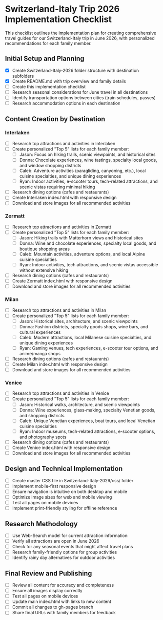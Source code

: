# Switzerland-Italy Trip 2026 Implementation Checklist

This checklist outlines the implementation plan for creating comprehensive travel guides for our Switzerland-Italy trip in June 2026, with personalized recommendations for each family member.

## Initial Setup and Planning

- [x] Create Switzerland-Italy-2026 folder structure with destination subfolders
- [x] Create README.md with trip overview and family details
- [ ] Create this implementation checklist
- [ ] Research seasonal considerations for June travel in all destinations
- [ ] Identify transportation options between cities (train schedules, passes)
- [ ] Research accommodation options in each destination

## Content Creation by Destination

### Interlaken

- [ ] Research top attractions and activities in Interlaken
- [ ] Create personalized "Top 5" lists for each family member:
  - [ ] Jason: Focus on hiking trails, scenic viewpoints, and historical sites
  - [ ] Donna: Chocolate experiences, wine tastings, specialty local goods, and window shopping districts
  - [ ] Caleb: Adventure activities (paragliding, canyoning, etc.), local cuisine specialties, and unique dining experiences
  - [ ] Ryan: Indoor activities, e-scooter tours, tech-related attractions, and scenic vistas requiring minimal hiking
- [ ] Research dining options (cafes and restaurants)
- [ ] Create Interlaken index.html with responsive design
- [ ] Download and store images for all recommended activities

### Zermatt

- [ ] Research top attractions and activities in Zermatt
- [ ] Create personalized "Top 5" lists for each family member:
  - [ ] Jason: Hiking trails with Matterhorn views and historical sites
  - [ ] Donna: Wine and chocolate experiences, specialty local goods, and boutique shopping areas
  - [ ] Caleb: Mountain activities, adventure options, and local Alpine cuisine specialties
  - [ ] Ryan: Indoor activities, tech attractions, and scenic vistas accessible without extensive hiking
- [ ] Research dining options (cafes and restaurants)
- [ ] Create Zermatt index.html with responsive design
- [ ] Download and store images for all recommended activities

### Milan

- [ ] Research top attractions and activities in Milan
- [ ] Create personalized "Top 5" lists for each family member:
  - [ ] Jason: Historical sites, architecture, and scenic viewpoints
  - [ ] Donna: Fashion districts, specialty goods shops, wine bars, and cultural experiences
  - [ ] Caleb: Modern attractions, local Milanese cuisine specialties, and unique dining experiences
  - [ ] Ryan: Gaming venues, tech experiences, e-scooter tour options, and anime/manga shops
- [ ] Research dining options (cafes and restaurants)
- [ ] Create Milan index.html with responsive design
- [ ] Download and store images for all recommended activities

### Venice

- [ ] Research top attractions and activities in Venice
- [ ] Create personalized "Top 5" lists for each family member:
  - [ ] Jason: Historical walks, architecture, and scenic viewpoints
  - [ ] Donna: Wine experiences, glass-making, specialty Venetian goods, and shopping districts
  - [ ] Caleb: Unique Venetian experiences, boat tours, and local Venetian cuisine specialties
  - [ ] Ryan: Indoor museums, tech-related attractions, e-scooter options, and photography spots
- [ ] Research dining options (cafes and restaurants)
- [ ] Create Venice index.html with responsive design
- [ ] Download and store images for all recommended activities

## Design and Technical Implementation

- [ ] Create master CSS file in Switzerland-Italy-2026/css/ folder
- [ ] Implement mobile-first responsive design
- [ ] Ensure navigation is intuitive on both desktop and mobile
- [ ] Optimize image sizes for web and mobile viewing
- [ ] Test all pages on mobile devices
- [ ] Implement print-friendly styling for offline reference

## Research Methodology

- [ ] Use Web-Search model for current attraction information
- [ ] Verify all attractions are open in June 2026
- [ ] Check for any seasonal events that might affect travel plans
- [ ] Research family-friendly options for group activities
- [ ] Identify rainy day alternatives for outdoor activities

## Final Review and Publishing

- [ ] Review all content for accuracy and completeness
- [ ] Ensure all images display correctly
- [ ] Test all pages on mobile devices
- [ ] Update main index.html with links to new content
- [ ] Commit all changes to gh-pages branch
- [ ] Share final URLs with family members for feedback
